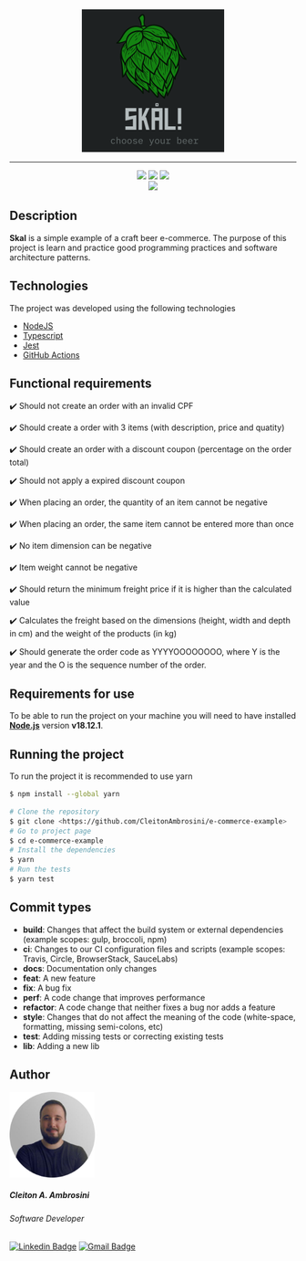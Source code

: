 <div align="center">
  <img src="./public/logo.png" width="250">
  <hr>
</div>

<p align="center">
  <img src="https://img.shields.io/badge/Node.js-43853D?style=for-the-badge&logo=node.js&logoColor=white"/>
  <img src="https://img.shields.io/badge/TypeScript-007ACC?style=for-the-badge&logo=typescript&logoColor=white"/>
  <img src="https://img.shields.io/badge/Jest-323330?style=for-the-badge&logo=Jest&logoColor=white"/>
  <br />
  <img src="https://img.shields.io/badge/status-in%20development-green"/>
</p>

## Description

**Skal** is a simple example of a craft beer e-commerce. The purpose of this project is learn and practice good programming practices
and software architecture patterns.

## Technologies

The project was developed using the following technologies
- [NodeJS](https://nodejs.org/en/)
- [Typescript](https://www.typescriptlang.org/)
- [Jest](https://jestjs.io/)
- [GitHub Actions](https://docs.github.com/en/actions)

## Functional requirements

:heavy_check_mark: Should not create an order with an invalid CPF

:heavy_check_mark: Should create a order with 3 items (with description, price and quatity)

:heavy_check_mark: Should create an order with a discount coupon (percentage on the order total)

:heavy_check_mark: Should not apply a expired discount coupon

:heavy_check_mark: When placing an order, the quantity of an item cannot be negative

:heavy_check_mark: When placing an order, the same item cannot be entered more than once

:heavy_check_mark: No item dimension can be negative

:heavy_check_mark: Item weight cannot be negative

:heavy_check_mark: Should return the minimum freight price if it is higher than the calculated value

:heavy_check_mark: Calculates the freight based on the dimensions (height, width and depth in cm) and the weight of the products (in kg)

:heavy_check_mark: Should generate the order code as YYYYOOOOOOOO, where Y is the year and the O is the sequence number of the order.

## Requirements for use

  To be able to run the project on your machine you will need to have installed **[Node.js](https://nodejs.org/en/)** version **v18.12.1**.

## Running the project

  To run the project it is recommended to use yarn
  ```bash
  $ npm install --global yarn
  ```
  ```bash
  # Clone the repository
  $ git clone <https://github.com/CleitonAmbrosini/e-commerce-example>
  # Go to project page
  $ cd e-commerce-example
  # Install the dependencies
  $ yarn
  # Run the tests
  $ yarn test
  ```

## Commit types

-   **build**: Changes that affect the build system or external dependencies (example scopes: gulp, broccoli, npm)
-   **ci**: Changes to our CI configuration files and scripts (example scopes: Travis, Circle, BrowserStack, SauceLabs)
-   **docs**: Documentation only changes
-   **feat**: A new feature
-   **fix**: A bug fix
-   **perf**: A code change that improves performance
-   **refactor**: A code change that neither fixes a bug nor adds a feature
-   **style**: Changes that do not affect the meaning of the code (white-space, formatting, missing semi-colons, etc)
-   **test**: Adding missing tests or correcting existing tests
-  **lib**: Adding a new lib

##  Author

<img src="./public/avatar.png" width="150" />

##### Cleiton A. Ambrosini
###### _Software Developer_

[![Linkedin Badge](https://img.shields.io/badge/Cleiton%20Ambrosini-blue?style=flat-square&logo=linkedin&labelColor=blue)](mailto:cleiton.ambro@gmail.com)
[![Gmail Badge](https://img.shields.io/badge/-cleiton.ambro@gmail.com-c14438?style=flat-square&logo=Gmail&logoColor=white&link=mailto:cleiton.ambro@gmail.com)](https://www.linkedin.com/in/cleitonambrosini/)